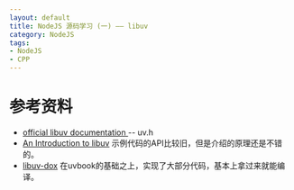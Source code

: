 ```yaml
---
layout: default
title: NodeJS 源码学习 (一) —— libuv
category: NodeJS
tags: 
- NodeJS
- CPP
---
```


# 参考资料
+ [ official libuv documentation ](https://github.com/joyent/libuv/blob/master/include/uv.h) -- uv.h
+ [An Introduction to libuv](http://nikhilm.github.io/uvbook/) 示例代码的API比较旧，但是介绍的原理还是不错的。
+ [libuv-dox](https://github.com/thlorenz/libuv-dox) 在uvbook的基础之上，实现了大部分代码，基本上拿过来就能编译。


